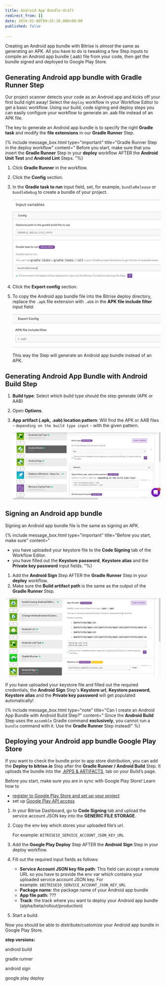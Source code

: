 ```yaml
---
title: Android App Bundle-draft
redirect_from: []
date: 2019-01-08T09:25:30.000+00:00
published: false

---
```

Creating an Android app bundle with Bitrise is _almost_ the same as generating an APK. All you have to do is tweaking a few Step inputs to compile an Android app bundle (.aab) file from your code, then get the bundle signed and deployed to Google Play Store.

## Generating Android app bundle with Gradle Runner Step

Our project scanner detects your code as an Android app and kicks off your first build right away! Select the `deploy` workflow in your Workflow Editor to get a basic workflow. Using our build, code signing and deploy steps you can easily configure your workflow to generate an .aab file instead of an APK file.

The key to generate an Android app bundle is to specify the right **Gradle task** and modify the **file extensions** in our **Gradle Runner** Step.

{% include message_box.html type="important" title="Gradle Runner Step in the deploy workflow" content="
Before you start, make sure that you insert the **Gradle Runner** Step in your **deploy** workflow AFTER the **Android Unit Test** and **Android Lint** Steps.
"%}

1. Click **Gradle Runner** in the workflow.
2. Click the **Config** section.
3. In the **Gradle task to run** input field, set, for example, `bundleRelease` or `bundleDebug` to create a bundle of your project.

   ![](/img/bundlerelease.jpg)
4. Click the **Export config** section.
5. To copy the Android app bundle file into the Bitrise deploy directory, replace the `.apk` file extension with `.abb` in the **APK file include filter** input field:

   ![](/img/include-filter.jpg)

   This way the Step will generate an Android app bundle instead of an APK.

## Generating Android App Bundle with Android Build Step

1. **Build type**: Select which build type should the step generate (APK or AAB)
2. Open **Options**.
3. **App artifact (.apk, .aab) location pattern**: Will find the APK or AAB files - `depending on the build type input` - with the given pattern.

   ![](/img/android-build-aab-config.jpg)

## Signing an Android app bundle

Signing an Android app bundle file is the same as signing an APK.

{% include message_box.html type="important" title="Before you start, make sure" content="

* you have uploaded your keystore file to the **Code Signing** tab of the Workflow Editor.
* you have filled out the **Keystore password**, **Keystore alias** and the **Private key password** input fields.
  "%}

1. Add the **Android Sign** Step AFTER the **Gradle Runner** Step in your **deploy** workflow.
2. Make sure the **Build artifact path** is the same as the output of the **Gradle Runner** Step.

![](/img/android-sign-aab-apk.jpg)

If you have uploaded your keystore file and filled out the required credentials, the **Android** **Sign** Step's **Keystore url**, **Keystore password**, **Keystore alias** and the **Private key password** will get populated automatically!

{% include message_box.html type="note" title="Can I create an Android App Bundle with Android Build Step?" content=" Since the **Android Build** Step uses the `assemble` Gradle command **exclusively**, you cannot run a `bundle` command with it. Use the **Gradle Runner** Step instead!" %}

## Deploying your Android app bundle Google Play Store

If you want to check the bundle prior to app store distribution, you can add the **Deploy to bitrise.io** Step after the **Gradle Runner / Android Build** Step. It uploads the bundle into the [ APPS & ARTIFACTS ](https://devcenter.bitrise.io/builds/build-artifacts-online/) tab on your Build’s page.

Before you start, make sure you are in sync with Google Play Store! Learn how to

* [register to Google Play Store and set up your project](https://devcenter.bitrise.io/tutorials/deploy/android-deployment/#register-to-google-play-store-and-set-up-your-first-project)
* set up [Google Play API access](https://devcenter.bitrise.io/tutorials/deploy/android-deployment/#set-up-google-play-api-access)

1. In your Bitrise Dashboard, go to **Code Signing** tab and upload the service account JSON key into the **GENERIC FILE STORAGE**.
2. Copy the env key which stores your uploaded file’s url.

   For example: `BITRISEIO_SERVICE_ACCOUNT_JSON_KEY_URL`
3. Add the **Google Play Deploy** Step AFTER the **Android** **Sign** Step in your deploy workflow.
4. Fill out the required input fields as follows:
   * **Service Account JSON key file path**: This field can accept a remote URL so you have to provide the env var which contains your uploaded service account JSON key. For example: `$BITRISEIO_SERVICE_ACCOUNT_JSON_KEY_URL`
   * **Package name**: the package name of your Android app bundle
   * **App file path:**  ???
   * **Track**: the track where you want to deploy your Android app bundle (alpha/beta/rollout/production)
5. Start a build.

Now you should be able to distribute/customize your Android app bundle in Google Play Store.

**step versions:**

android build

gradle runner

android sign

google play deploy